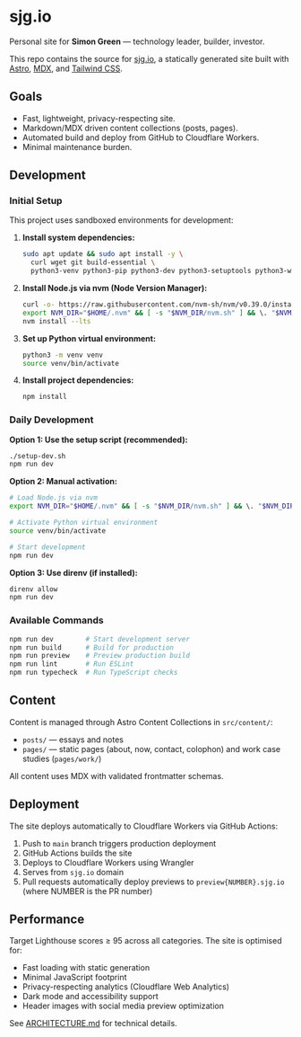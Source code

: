 # sjg.io

Personal site for **Simon Green** — technology leader, builder, investor.

This repo contains the source for [sjg.io](https://sjg.io), a statically
generated site built with [Astro](https://astro.build), [MDX](https://mdxjs.com),
and [Tailwind CSS](https://tailwindcss.com).

## Goals
- Fast, lightweight, privacy-respecting site.
- Markdown/MDX driven content collections (posts, pages).
- Automated build and deploy from GitHub to Cloudflare Workers.
- Minimal maintenance burden.

## Development

### Initial Setup

This project uses sandboxed environments for development:

1. **Install system dependencies:**
   ```bash
   sudo apt update && sudo apt install -y \
     curl wget git build-essential \
     python3-venv python3-pip python3-dev python3-setuptools python3-wheel
   ```

2. **Install Node.js via nvm (Node Version Manager):**
   ```bash
   curl -o- https://raw.githubusercontent.com/nvm-sh/nvm/v0.39.0/install.sh | bash
   export NVM_DIR="$HOME/.nvm" && [ -s "$NVM_DIR/nvm.sh" ] && \. "$NVM_DIR/nvm.sh"
   nvm install --lts
   ```

3. **Set up Python virtual environment:**
   ```bash
   python3 -m venv venv
   source venv/bin/activate
   ```

4. **Install project dependencies:**
   ```bash
   npm install
   ```

### Daily Development

**Option 1: Use the setup script (recommended):**
```bash
./setup-dev.sh
npm run dev
```

**Option 2: Manual activation:**
```bash
# Load Node.js via nvm
export NVM_DIR="$HOME/.nvm" && [ -s "$NVM_DIR/nvm.sh" ] && \. "$NVM_DIR/nvm.sh"

# Activate Python virtual environment
source venv/bin/activate

# Start development
npm run dev
```

**Option 3: Use direnv (if installed):**
```bash
direnv allow
npm run dev
```

### Available Commands

```bash
npm run dev        # Start development server
npm run build      # Build for production
npm run preview    # Preview production build
npm run lint       # Run ESLint
npm run typecheck  # Run TypeScript checks
```

## Content

Content is managed through Astro Content Collections in `src/content/`:

- `posts/` — essays and notes
- `pages/` — static pages (about, now, contact, colophon) and work case studies (`pages/work/`)

All content uses MDX with validated frontmatter schemas.

## Deployment

The site deploys automatically to Cloudflare Workers via GitHub Actions:

1. Push to `main` branch triggers production deployment
2. GitHub Actions builds the site
3. Deploys to Cloudflare Workers using Wrangler
4. Serves from `sjg.io` domain
5. Pull requests automatically deploy previews to `preview{NUMBER}.sjg.io` (where NUMBER is the PR number)

## Performance

Target Lighthouse scores ≥ 95 across all categories. The site is optimised for:
- Fast loading with static generation
- Minimal JavaScript footprint
- Privacy-respecting analytics (Cloudflare Web Analytics)
- Dark mode and accessibility support
- Header images with social media preview optimization

See [ARCHITECTURE.md](./ARCHITECTURE.md) for technical details.
